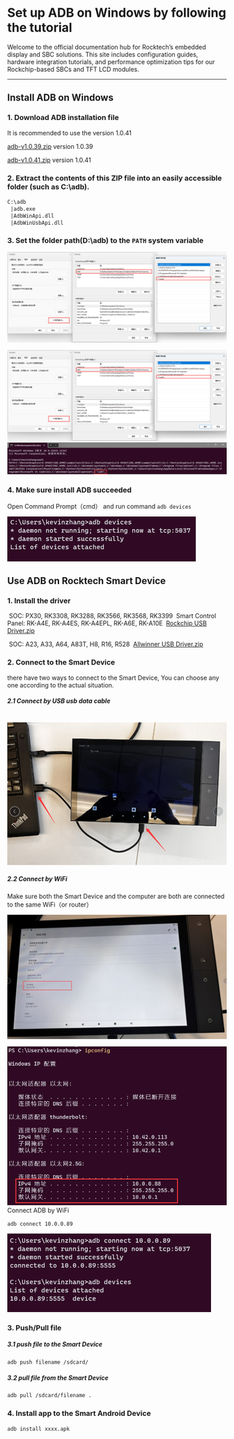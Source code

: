 # Set up ADB on Windows by following the tutorial

Welcome to the official documentation hub for Rocktech’s embedded display and SBC solutions. This site includes configuration guides, hardware integration tutorials, and performance optimization tips for our Rockchip-based SBCs and TFT LCD modules.

---
## Install ADB on Windows

### 1. Download ADB installation file
It is recommended to use the version 1.0.41

[adb-v1.0.39.zip](../download/adb-v1.0.39.zip) version 1.0.39

[adb-v1.0.41.zip](../download/adb-v1.0.41.zip) version 1.0.41

### 2. Extract the contents of this ZIP file into an easily accessible folder (such as C:\adb).
```text
C:\adb
 |adb.exe
 |AdbWinApi.dll
 |AdbWinUsbApi.dll
```
### 3. Set the folder path(D:\adb) to the `PATH` system variable

<img src="../images/2023-08-30_151940_3214020.44115000558404527.png" alt="Environment setup" style="max-width: 100%; height: auto;" />

![](../images/2023-08-30_151940_3214020.44115000558404527.png)
![](../images/2023-08-30_151815_0390640.02988313158176603.png)

### 4. Make sure install ADB succeeded
Open Command Prompt（cmd） and run command `adb devices`

![](../images/2023-08-30_152802_9306390.23540734979466404.png)

## Use ADB on Rocktech Smart Device
### 1. Install the driver

&nbsp;SOC: PX30, RK3308, RK3288, RK3566, RK3568, RK3399
&nbsp;Smart Control Panel: RK-A4E, RK-A4ES, RK-A4EPL, RK-A6E, RK-A10E
&nbsp;[Rockchip USB Driver.zip](../download/Rockchip_USB_Driver.zip)

&nbsp;SOC: A23, A33, A64, A83T, H8, R16, R528
&nbsp;[Allwinner USB Driver.zip](../download/Allwinner_USB_Driver.zip)

### 2. Connect to the Smart Device 
there have two ways to connect to the Smart Device, You can choose any one according to the actual situation.
##### 2.1 Connect by USB usb data cable
	
&nbsp; &nbsp; ![](../images/2023-08-30_155209_3850890.2329156398027219.png)
	
##### 2.2 Connect by WiFi
Make sure both the Smart Device and the computer are both are connected to the same WiFi（or router）

![](../images/2023-08-30_163139_9836050.45092418198247275.png)

![](../images/2023-08-30_163309_5508940.6642492226795811.png)
Connect ADB by WiFi
```bash
adb connect 10.0.0.89
```

![](../images/2023-08-30_164736_0200210.2697552630903599.png)

### 3. Push/Pull file
##### 3.1 push file to the Smart Device
```bash
adb push filename /sdcard/
```

##### 3.2 pull file from the Smart Device
```bash
adb pull /sdcard/filename .
```
### 4. Install app to the Smart Android Device
```bash
adb install xxxx.apk
```